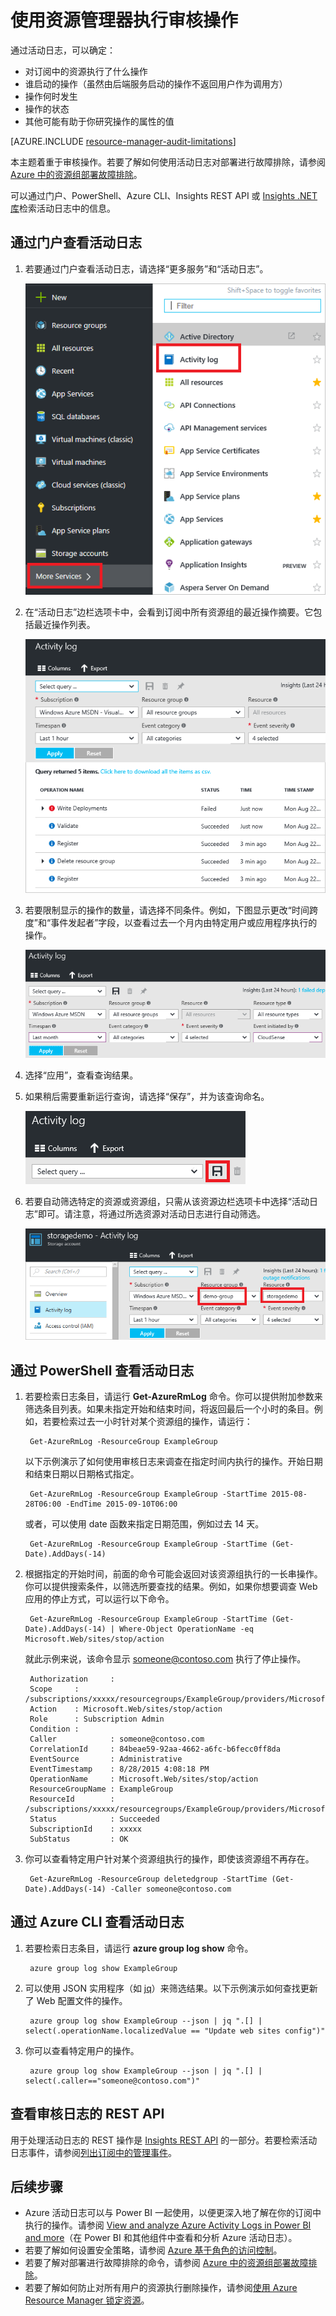 <properties
    pageTitle="使用 Resource Manager 执行审核操作 | Azure"
    description="使用 Resource Manager 中的活动日志查看用户操作和错误。显示 Azure 门户预览、PowerShell、Azure CLI 和 REST。"
    services="azure-resource-manager"
    documentationcenter=""
    author="tfitzmac"
    manager="timlt"
    editor="tysonn" />  

<tags
    ms.assetid="fcdb3125-13ce-4c3b-9087-f514c5e41e73"
    ms.service="azure-resource-manager"
    ms.workload="multiple"
    ms.tgt_pltfrm="na"
    ms.devlang="na"
    ms.topic="article"
    ms.date="08/22/2016"
    wacn.date="12/26/2016"
    ms.author="tomfitz" />  


# 使用资源管理器执行审核操作
通过活动日志，可以确定：

* 对订阅中的资源执行了什么操作
* 谁启动的操作（虽然由后端服务启动的操作不返回用户作为调用方）
* 操作何时发生
* 操作的状态
* 其他可能有助于你研究操作的属性的值

[AZURE.INCLUDE [resource-manager-audit-limitations](../../includes/resource-manager-audit-limitations.md)]

本主题着重于审核操作。若要了解如何使用活动日志对部署进行故障排除，请参阅 [Azure 中的资源组部署故障排除](/documentation/articles/resource-manager-troubleshoot-deployments-portal/)。

可以通过门户、PowerShell、Azure CLI、Insights REST API 或 [Insights .NET 库](https://www.nuget.org/packages/Microsoft.Azure.Insights/)检索活动日志中的信息。

## 通过门户查看活动日志
1. 若要通过门户查看活动日志，请选择“更多服务”和“活动日志”。
   
    ![选择活动日志](./media/resource-group-audit/select-audit-logs.png)  

2. 在“活动日志”边栏选项卡中，会看到订阅中所有资源组的最近操作摘要。它包括最近操作列表。
   
    ![显示操作](./media/resource-group-audit/audit-summary.png)  

3. 若要限制显示的操作的数量，请选择不同条件。例如，下图显示更改“时间跨度”和“事件发起者”字段，以查看过去一个月内由特定用户或应用程序执行的操作。
   
    ![设置筛选选项](./media/resource-group-audit/set-filter.png)  

4. 选择“应用”，查看查询结果。
5. 如果稍后需要重新运行查询，请选择“保存”，并为该查询命名。
   
    ![保存查询](./media/resource-group-audit/save-query.png)  

6. 若要自动筛选特定的资源或资源组，只需从该资源边栏选项卡中选择“活动日志”即可。请注意，将通过所选资源对活动日志进行自动筛选。
   
    ![按资源筛选](./media/resource-group-audit/filtered-by-resource.png)  


## 通过 PowerShell 查看活动日志
1. 若要检索日志条目，请运行 **Get-AzureRmLog** 命令。你可以提供附加参数来筛选条目列表。如果未指定开始和结束时间，将返回最后一个小时的条目。例如，若要检索过去一小时针对某个资源组的操作，请运行：
   
        Get-AzureRmLog -ResourceGroup ExampleGroup
   
    以下示例演示了如何使用审核日志来调查在指定时间内执行的操作。开始日期和结束日期以日期格式指定。
   
        Get-AzureRmLog -ResourceGroup ExampleGroup -StartTime 2015-08-28T06:00 -EndTime 2015-09-10T06:00
   
    或者，可以使用 date 函数来指定日期范围，例如过去 14 天。
   
        Get-AzureRmLog -ResourceGroup ExampleGroup -StartTime (Get-Date).AddDays(-14)
2. 根据指定的开始时间，前面的命令可能会返回对该资源组执行的一长串操作。你可以提供搜索条件，以筛选所要查找的结果。例如，如果你想要调查 Web 应用的停止方式，可以运行以下命令。
   
        Get-AzureRmLog -ResourceGroup ExampleGroup -StartTime (Get-Date).AddDays(-14) | Where-Object OperationName -eq Microsoft.Web/sites/stop/action
   
    就此示例来说，该命令显示 someone@contoso.com 执行了停止操作。
   
        Authorization     :
        Scope     : /subscriptions/xxxxx/resourcegroups/ExampleGroup/providers/Microsoft.Web/sites/ExampleSite
        Action    : Microsoft.Web/sites/stop/action
        Role      : Subscription Admin
        Condition :
        Caller            : someone@contoso.com
        CorrelationId     : 84beae59-92aa-4662-a6fc-b6fecc0ff8da
        EventSource       : Administrative
        EventTimestamp    : 8/28/2015 4:08:18 PM
        OperationName     : Microsoft.Web/sites/stop/action
        ResourceGroupName : ExampleGroup
        ResourceId        : /subscriptions/xxxxx/resourcegroups/ExampleGroup/providers/Microsoft.Web/sites/ExampleSite
        Status            : Succeeded
        SubscriptionId    : xxxxx
        SubStatus         : OK
3. 你可以查看特定用户针对某个资源组执行的操作，即使该资源组不再存在。
   
        Get-AzureRmLog -ResourceGroup deletedgroup -StartTime (Get-Date).AddDays(-14) -Caller someone@contoso.com

## 通过 Azure CLI 查看活动日志
1. 若要检索日志条目，请运行 **azure group log show** 命令。
   
        azure group log show ExampleGroup
2. 可以使用 JSON 实用程序（如 [jq](http://stedolan.github.io/jq/download/)）来筛选结果。以下示例演示如何查找更新了 Web 配置文件的操作。
   
        azure group log show ExampleGroup --json | jq ".[] | select(.operationName.localizedValue == "Update web sites config")"
3. 你可以查看特定用户的操作。
   
        azure group log show ExampleGroup --json | jq ".[] | select(.caller=="someone@contoso.com")"

## 查看审核日志的 REST API
用于处理活动日志的 REST 操作是 [Insights REST API](https://msdn.microsoft.com/zh-cn/library/azure/dn931943.aspx) 的一部分。若要检索活动日志事件，请参阅[列出订阅中的管理事件](https://msdn.microsoft.com/zh-cn/library/azure/dn931934.aspx)。

## 后续步骤
* Azure 活动日志可以与 Power BI 一起使用，以便更深入地了解在你的订阅中执行的操作。请参阅 [View and analyze Azure Activity Logs in Power BI and more](https://azure.microsoft.com/blog/analyze-azure-audit-logs-in-powerbi-more/)（在 Power BI 和其他组件中查看和分析 Azure 活动日志）。
* 若要了解如何设置安全策略，请参阅 [Azure 基于角色的访问控制](/documentation/articles/role-based-access-control-configure/)。
* 若要了解对部署进行故障排除的命令，请参阅 [Azure 中的资源组部署故障排除](/documentation/articles/resource-manager-troubleshoot-deployments-portal/)。
* 若要了解如何防止对所有用户的资源执行删除操作，请参阅[使用 Azure Resource Manager 锁定资源](/documentation/articles/resource-group-lock-resources/)。

<!---HONumber=Mooncake_1219_2016-->